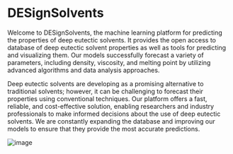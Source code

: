 # DESignSolvents
Welcome to DESignSolvents, the machine learning platform for predicting the properties of deep eutectic solvents. It provides the open access to database of deep eutectic solvent properties as well as tools for predicting and visualizing them. Our models successfully forecast a variety of parameters, including density, viscosity, and melting point by utilizing advanced algorithms and data analysis approaches.


Deep eutectic solvents are developing as a promising alternative to traditional solvents; however, it can be challenging to forecast their properties using conventional techniques. Our platform offers a fast, reliable, and cost-effective solution, enabling researchers and industry professionals to make informed decisions about the use of deep eutectic solvents. We are constantly expanding the database and improving our models to ensure that they provide the most accurate predictions.

![image](https://github.com/Odegova-Valerie/DESignSolvents/assets/101416592/6f6896f1-5f40-4f55-8337-e4771ab12aea)



